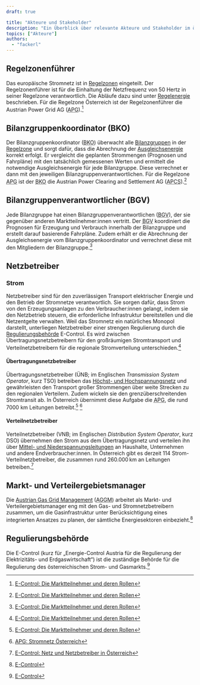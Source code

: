 ```yaml
---
draft: true

title: "Akteure und Stakeholder"
description: "Ein Überblick über relevante Akteure und Stakeholder im österreichischen Energiesystem."
topics: ["Akteure"]
authors:
  - "fackerl"
---
```


## Regelzonenführer

Das europäische Stromnetz ist in [Regelzonen](./wissen/regelzonen/index.md) eingeteilt. Der Regelzonenführer ist für die Einhaltung der Netzfrequenz von 50 Hertz in seiner Regelzone verantwortlich. Die Abläufe dazu sind unter [Regelenergie](./wissen/regelenergie/index.md) beschrieben. Für die Regelzone Österreich ist der Regelzonenführer die Austrian Power Grid AG (<abbr title="Austrian Power Grid">APG</abbr>).[^1]

## Bilanzgruppenkoordinator (BKO)

Der Bilanzgruppenkoordinator (<abbr title="Bilanzgruppenkoordinator">BKO</abbr>) überwacht alle [Bilanzgruppen](./wissen/bilanzgruppen/index.md) in der [Regelzone](./wissen/Strommarktmodell/index.md) und sorgt dafür, dass die Abrechnung der [Ausgleichsenergie](./wissen/bilanzgruppen/index.md) korrekt erfolgt. Er vergleicht die geplanten Strommengen (Prognosen und Fahrpläne) mit den tatsächlich gemessenen Werten und ermittelt die notwendige Ausgleichsenergie für jede Bilanzgruppe. Diese verrechnet er dann mit den jeweiligen Bilanzgruppenverantwortlichen. Für die Regelzone <abbr title="Austrian Power Grid">APG</abbr> ist der <abbr title="Bilanzgruppenkoordinator">BKO</abbr> die Austrian Power Clearing and Settlement AG (<abbr title="Austrian Power Clearing and Settlement">APCS</abbr>).[^1]

## Bilanzgruppenverantwortlicher (BGV)

Jede Bilanzgruppe hat einen Bilanzgruppenverantwortlichen (<abbr title="Bilanzgruppenverantwortlicher">BGV</abbr>), der sie gegenüber anderen Marktteilnehmer:innen vertritt. Der <abbr title="Bilanzgruppenverantwortlicher">BGV</abbr> koordiniert die Prognosen für Erzeugung und Verbrauch innerhalb der Bilanzgruppe und erstellt darauf basierende Fahrpläne. Zudem erhält er die Abrechnung der Ausgleichsenergie vom Bilanzgruppenkoordinator und verrechnet diese mit den Mitgliedern der Bilanzgruppe.[^1]

## Netzbetreiber

### Strom

Netzbetreiber sind für den zuverlässigen Transport elektrischer Energie und den Betrieb der Stromnetze verantwortlich. Sie sorgen dafür, dass Strom von den Erzeugungsanlagen zu den Verbraucher:innen gelangt, indem sie den Netzbetrieb steuern, die erforderliche Infrastruktur bereitstellen und die Netzentgelte verwalten. Weil das Stromnetz ein natürliches Monopol darstellt, unterliegen Netzbetreiber einer strengen Regulierung durch die [Regulierungsbehörde](#regulierungsbehörde) E-Control. Es wird zwischen Übertragungsnetzbetreibern für den großräumigen Stromtransport und Verteilnetzbetreibern für die regionale Stromverteilung unterschieden.[^1]

#### Übertragungsnetzbetreiber

Übertragungsnetzbetreiber (ÜNB; im Englischen _Transmission System Operator_, kurz TSO) betreiben das [Höchst- und Hochspannungsnetz](./wissen/strommärkte/index.md) und gewährleisten den Transport großer Strommengen über weite Strecken zu den regionalen Verteilern. Zudem wickeln sie den grenzüberschreitenden Stromtransit ab. In Österreich übernimmt diese Aufgabe die <abbr title="Austrian Power Grid">APG</abbr>, die rund 7000 km Leitungen betreibt.[^1] [^2]

#### Verteilnetzbetreiber

Verteilnetzbetreiber (VNB; im Englischen _Distribution System Operator_, kurz DSO) übernehmen den Strom aus dem Übertragungsnetz und verteilen ihn über [Mittel- und Niederspannungsleitungen](./wissen/strommärkte/index.md) an Haushalte, Unternehmen und andere Endverbraucher:innen. In Österreich gibt es derzeit 114 Strom-Verteilnetzbetreiber, die zusammen rund 260.000 km an Leitungen betreiben.[^3]

## Markt- und Verteilergebietsmanager

Die [Austrian Gas Grid Management](https://www.aggm.at/) (<abbr title="Austrian Gas Grid Management">AGGM</abbr>) arbeitet als Markt- und Verteilergebietsmanager eng mit den Gas- und Stromnetzbetreibern zusammen, um die Gasinfrastruktur unter Berücksichtigung eines integrierten Ansatzes zu planen, der sämtliche Energiesektoren einbezieht.[^4]

## Regulierungsbehörde

Die E-Control (kurz für „Energie-Control Austria für die Regulierung der Elektrizitäts- und Erdgaswirtschaft“) ist die zuständige Behörde für die Regulierung des österreichischen Strom- und Gasmarkts.[^4]

[^1]: [E-Control: Die Marktteilnehmer und deren Rollen](https://www.e-control.at/marktteilnehmer/strom/strommarkt/marktteilnehmer)
[^2]: [APG: Stromnetz Österreich](https://www.apg.at/stromnetz/stromnetz-oesterreich/)
[^3]: [E-Control: Netz und Netzbetreiber in Österreich](https://www.e-control.at/konsumenten/netz-und-netzbetreiber-in-oesterreich)
[^4]: [E-Control](https://energie.gv.at/glossary/e-control)
[^5]: [AGGM: Austrian Gas Grid Management](https://www.aggm.at/)
